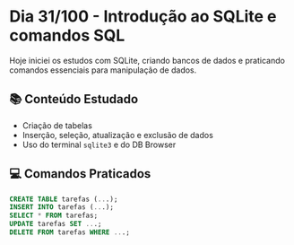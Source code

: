 # Dia 31/100 - Introdução ao SQLite e comandos SQL

Hoje iniciei os estudos com SQLite, criando bancos de dados e praticando comandos essenciais para manipulação de dados.

## 📚 Conteúdo Estudado

- Criação de tabelas
- Inserção, seleção, atualização e exclusão de dados
- Uso do terminal `sqlite3` e do DB Browser

## 💻 Comandos Praticados

```sql
CREATE TABLE tarefas (...);
INSERT INTO tarefas (...);
SELECT * FROM tarefas;
UPDATE tarefas SET ...;
DELETE FROM tarefas WHERE ...;
```
